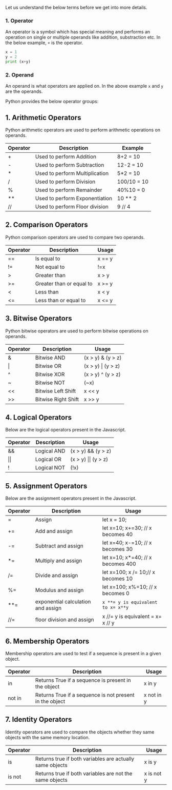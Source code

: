 Let us understand the below terms before we get into more details.

### 1. Operator

An operator is a symbol which has special meaning and performs an operation on single or multiple operands like addition, substraction etc. In the below example, `+` is the operator. 

```Python
x = 1
y = 2
print (x+y)
```
### 2. Operand

An operand is what operators are applied on. In the above example `x` and `y` are the operands.

Python provides the below operator groups:

## 1. Arithmetic Operators

Python arithmetic operators are used to perform arithmetic operations on operands.

|Operator|	Description	| Example|
|----|----|----|
| +	| Used to perform Addition |	8+2 = 10|
| - | Used to perform Subtraction |	12-2 = 10|
| * | Used to perform Multiplication |	5*2 = 10|
| / | Used to perform Division	| 100/10 = 10|
| % | Used to perform Remainder	| 40%10 = 0|
| ** | Used to perform Exponentiation |	10 ** 2 |
| // | Used to perform Floor division |	9 // 4 |

## 2. Comparison Operators

Python comparison operators are used to compare two operands. 

| Operator | Description| Usage|
|----|----|----|
| == | Is equal to | x == y|
| != | Not equal to |	!=x |
| > | Greater than | x > y |
| >= | Greater than or equal to |	x >= y|
| < | Less than| x < y |
| <= | Less than or equal to| x <= y|

## 3. Bitwise Operators

Python bitwise operators are used to perform bitwise operations on operands.

|Operator|	Description| Usage|
|----|----|----|
| & |	Bitwise AND | (x > y) & (y > z)|
| \| |	Bitwise OR | (x > y) \| (y > z)|
| ^ |	Bitwise XOR | (x > y) ^ (y > z)|
| ~ |	Bitwise NOT	| (~x)|
| << | Bitwise Left Shift| x << y|
| >> | Bitwise Right Shift| x >> y|


## 4. Logical Operators

Below are the logical operators present in the Javascript.

|Operator|	Description| Usage|
|----|----|----|
| && |	Logical AND | (x > y) && (y > z)|
| \|\| |	Logical OR | (x > y) \|\| (y > z)|
| ! |	Logical NOT	| (!x)|

## 5. Assignment Operators

Below are the assignment operators present in the Javascript.

|Operator|	Description| Usage|
|----|----|----|
| =	| Assign| let x = 10;|
| += |	Add and assign|	let x=10; x+=30; // x becomes 40|
| -= |	Subtract and assign| let x=40; x-=10; // x becomes 30|
| *= |	Multiply and assign| let x=10; x*=40; // x becomes 400|
| /= |	Divide and assign|	let x=100; x /= 10;// x becomes 10|
| %= |	Modulus and assign|	let x=100; x%=10; // x becomes 0|
| **= | exponential calculation and assign| `x **= y is equivalent to x= x**y`|
| //= | floor division and assign | x //= y is equivalent = x= x // y|
## 6. Membership Operators

Membership operators are used to test  if a sequence is present in a given object.

|Operator|	Description| Usage|
|----|----|----|
|in  | Returns True if a sequence is present in the object | x in y |
|not in | Returns True if a sequence is not present in the object | x not in y|

## 7. Identity Operators

Identity operators are used to compare the objects whether they same objects with the same memory location.

|Operator|	Description| Usage|
|----|----|----|
|is  | Returns true if both variables are actually same objects| x is y 	|
|is not | Returns true if both variables are not the same objects |	x is not y|
